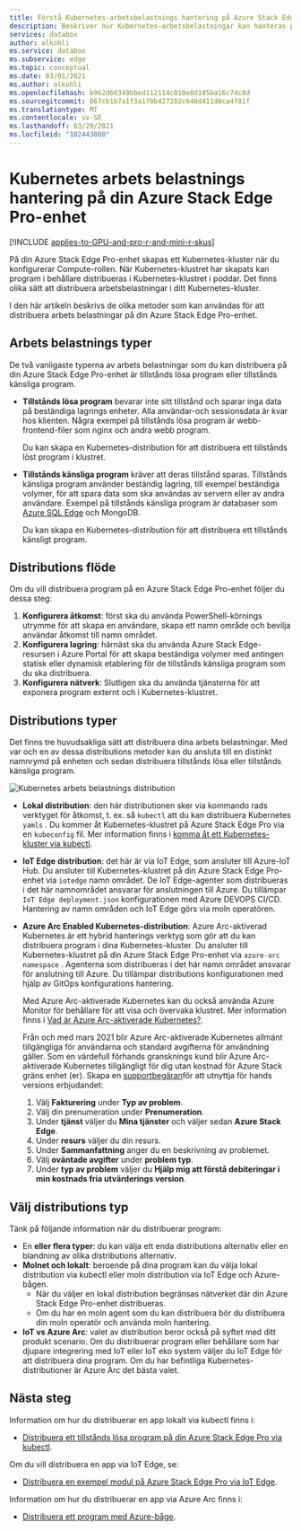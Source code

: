 ```yaml
---
title: Förstå Kubernetes-arbetsbelastnings hantering på Azure Stack Edge Pro-enhet | Microsoft Docs
description: Beskriver hur Kubernetes-arbetsbelastningar kan hanteras på din Azure Stack Edge Pro-enhet.
services: databox
author: alkohli
ms.service: databox
ms.subservice: edge
ms.topic: conceptual
ms.date: 03/01/2021
ms.author: alkohli
ms.openlocfilehash: b962d66349bbed112114c010e8d185ba16c74c8d
ms.sourcegitcommit: 867cb1b7a1f3a1f0b427282c648d411d0ca4f81f
ms.translationtype: MT
ms.contentlocale: sv-SE
ms.lasthandoff: 03/20/2021
ms.locfileid: "102443088"
---
```

# <a name="kubernetes-workload-management-on-your-azure-stack-edge-pro-device"></a>Kubernetes arbets belastnings hantering på din Azure Stack Edge Pro-enhet

[!INCLUDE [applies-to-GPU-and-pro-r-and-mini-r-skus](../../includes/azure-stack-edge-applies-to-gpu-pro-r-mini-r-sku.md)]

På din Azure Stack Edge Pro-enhet skapas ett Kubernetes-kluster när du konfigurerar Compute-rollen. När Kubernetes-klustret har skapats kan program i behållare distribueras i Kubernetes-klustret i poddar. Det finns olika sätt att distribuera arbetsbelastningar i ditt Kubernetes-kluster. 

I den här artikeln beskrivs de olika metoder som kan användas för att distribuera arbets belastningar på din Azure Stack Edge Pro-enhet.

## <a name="workload-types"></a>Arbets belastnings typer

De två vanligaste typerna av arbets belastningar som du kan distribuera på din Azure Stack Edge Pro-enhet är tillstånds lösa program eller tillstånds känsliga program.

- **Tillstånds lösa program** bevarar inte sitt tillstånd och sparar inga data på beständiga lagrings enheter. Alla användar-och sessionsdata är kvar hos klienten. Några exempel på tillstånds lösa program är webb-frontend-filer som nginx och andra webb program.

    Du kan skapa en Kubernetes-distribution för att distribuera ett tillstånds löst program i klustret. 

- **Tillstånds känsliga program** kräver att deras tillstånd sparas. Tillstånds känsliga program använder beständig lagring, till exempel beständiga volymer, för att spara data som ska användas av servern eller av andra användare. Exempel på tillstånds känsliga program är databaser som [Azure SQL Edge](../azure-sql-edge/overview.md) och MongoDB.

    Du kan skapa en Kubernetes-distribution för att distribuera ett tillstånds känsligt program. 

## <a name="deployment-flow"></a>Distributions flöde

Om du vill distribuera program på en Azure Stack Edge Pro-enhet följer du dessa steg: 
 
1. **Konfigurera åtkomst**: först ska du använda PowerShell-körnings utrymme för att skapa en användare, skapa ett namn område och bevilja användar åtkomst till namn området.
2. **Konfigurera lagring**: härnäst ska du använda Azure Stack Edge-resursen i Azure Portal för att skapa beständiga volymer med antingen statisk eller dynamisk etablering för de tillstånds känsliga program som du ska distribuera.
3. **Konfigurera nätverk**: Slutligen ska du använda tjänsterna för att exponera program externt och i Kubernetes-klustret.
 
## <a name="deployment-types"></a>Distributions typer

Det finns tre huvudsakliga sätt att distribuera dina arbets belastningar. Med var och en av dessa distributions metoder kan du ansluta till en distinkt namnrymd på enheten och sedan distribuera tillstånds lösa eller tillstånds känsliga program.

![Kubernetes arbets belastnings distribution](./media/azure-stack-edge-gpu-kubernetes-workload-management/kubernetes-workload-management-1.png)

- **Lokal distribution**: den här distributionen sker via kommando rads verktyget för åtkomst, t. ex. så `kubectl` att du kan distribuera Kubernetes `yamls` . Du kommer åt Kubernetes-klustret på Azure Stack Edge Pro via en `kubeconfig` fil. Mer information finns i [komma åt ett Kubernetes-kluster via kubectl](azure-stack-edge-gpu-create-kubernetes-cluster.md).

- **IoT Edge distribution**: det här är via IoT Edge, som ansluter till Azure-IoT Hub. Du ansluter till Kubernetes-klustret på din Azure Stack Edge Pro-enhet via `iotedge` namn området. De IoT Edge-agenter som distribueras i det här namnområdet ansvarar för anslutningen till Azure. Du tillämpar `IoT Edge deployment.json` konfigurationen med Azure DEVOPS CI/CD. Hantering av namn områden och IoT Edge görs via moln operatören.

- **Azure Arc Enabled Kubernetes-distribution**: Azure Arc-aktiverad Kubernetes är ett hybrid hanterings verktyg som gör att du kan distribuera program i dina Kubernetes-kluster. Du ansluter till Kubernetes-klustret på din Azure Stack Edge Pro-enhet via `azure-arc namespace` . Agenterna som distribueras i det här namn området ansvarar för anslutning till Azure. Du tillämpar distributions konfigurationen med hjälp av GitOps konfigurations hantering. 
    
    Med Azure Arc-aktiverade Kubernetes kan du också använda Azure Monitor för behållare för att visa och övervaka klustret. Mer information finns i [Vad är Azure Arc-aktiverade Kubernetes?](../azure-arc/kubernetes/overview.md).
    
    Från och med mars 2021 blir Azure Arc-aktiverade Kubernetes allmänt tillgängliga för användarna och standard avgifterna för användning gäller. Som en värdefull förhands gransknings kund blir Azure Arc-aktiverade Kubernetes tillgängligt för dig utan kostnad för Azure Stack gräns enhet (er). Skapa en [supportbegäran](https://portal.azure.com/#blade/Microsoft_Azure_Support/HelpAndSupportBlade/newsupportrequest)för att utnyttja för hands versions erbjudandet:

    1. Välj **Fakturering** under **Typ av problem**.
    2. Välj din prenumeration under **Prenumeration**.
    3. Under **tjänst** väljer du **Mina tjänster** och väljer sedan **Azure Stack Edge**.
    4. Under **resurs** väljer du din resurs.
    5. Under **Sammanfattning** anger du en beskrivning av problemet.
    6. Välj **oväntade avgifter** under **problem typ**.
    7. Under **typ av problem** väljer du **Hjälp mig att förstå debiteringar i min kostnads fria utvärderings version**.


## <a name="choose-the-deployment-type"></a>Välj distributions typ

Tänk på följande information när du distribuerar program:

- En **eller flera typer**: du kan välja ett enda distributions alternativ eller en blandning av olika distributions alternativ.
- **Molnet och lokalt**: beroende på dina program kan du välja lokal distribution via kubectl eller moln distribution via IoT Edge och Azure-bågen. 
    - När du väljer en lokal distribution begränsas nätverket där din Azure Stack Edge Pro-enhet distribueras.
    - Om du har en moln agent som du kan distribuera bör du distribuera din moln operatör och använda moln hantering.
- **IoT vs Azure Arc**: valet av distribution beror också på syftet med ditt produkt scenario. Om du distribuerar program eller behållare som har djupare integrering med IoT eller IoT eko system väljer du IoT Edge för att distribuera dina program. Om du har befintliga Kubernetes-distributioner är Azure Arc det bästa valet.


## <a name="next-steps"></a>Nästa steg

Information om hur du distribuerar en app lokalt via kubectl finns i:

- [Distribuera ett tillstånds lösa program på din Azure Stack Edge Pro via kubectl](azure-stack-edge-j-series-deploy-stateless-application-kubernetes.md).

Om du vill distribuera en app via IoT Edge, se:

- [Distribuera en exempel modul på Azure Stack Edge Pro via IoT Edge](azure-stack-edge-gpu-deploy-sample-module.md).

Information om hur du distribuerar en app via Azure Arc finns i:

- [Distribuera ett program med Azure-båge](azure-stack-edge-gpu-deploy-arc-kubernetes-cluster.md).
